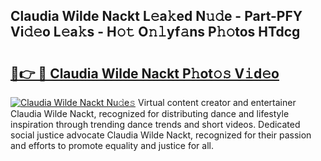 ## Claudia Wilde Nackt L𝚎a𝚔ed N𝚞𝚍e - Part-PFY Vi𝚍𝚎o L𝚎a𝚔s - H𝚘𝚝 O𝚗𝚕yf𝚊ns P𝚑𝚘tos HTdcg

# <h2><a href="http://kfeem1.oniu.top/?m=Claudia+Wilde+Nackt">🔗👉 🔴 Claudia Wilde Nackt P𝚑ot𝚘𝚜 V𝚒d𝚎o</a></h2>

[![Claudia Wilde Nackt Nu𝚍e𝚜](https://i.imgur.com/0qMVB7G.gif)](http://kfeem1.oniu.top/?m=Claudia+Wilde+Nackt)
Virtual content creator and entertainer Claudia Wilde Nackt, recognized for distributing dance and lifestyle inspiration through trending dance trends and short videos. Dedicated social justice advocate Claudia Wilde Nackt, recognized for their passion and efforts to promote equality and justice for all.  
